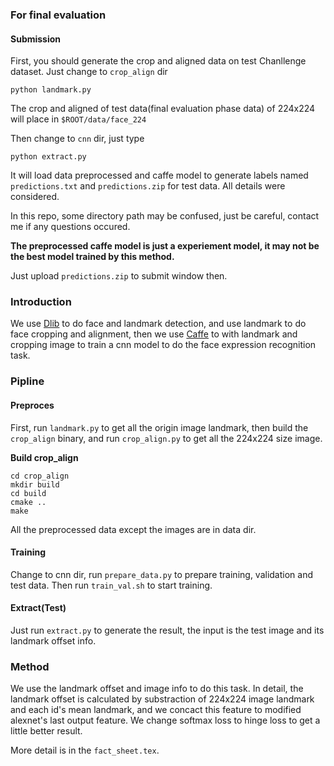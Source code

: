 ### For final evaluation

#### Submission
First, you should generate the crop and aligned data on test Chanllenge dataset. Just change to `crop_align` dir
```
python landmark.py
```
The crop and aligned of test data(final evaluation phase data) of 224x224 will place in `$ROOT/data/face_224`

Then change to `cnn` dir, just type
```
python extract.py
```
It will load data preprocessed and caffe model to generate labels named `predictions.txt` and `predictions.zip` for test data. All details were considered.

In this repo, some directory path may be confused, just be careful, contact me if any questions occured.

**The preprocessed caffe model is just a experiement model, it may not be the best model trained by this method.**
 
Just upload `predictions.zip` to submit window then.

### Introduction
We use [Dlib](https://github.com/davisking/dlib) to do face and landmark detection, and use landmark to do face cropping and alignment, then we use [Caffe](https://github.com/BVLC/caffe) to with landmark and cropping image to train a cnn model to do the face expression recognition task.

### Pipline
#### Preproces
First, run `landmark.py` to get all the origin image landmark, then build the `crop_align` binary, and run `crop_align.py` to get all the 224x224 size image.

**Build crop_align**
 ```
 cd crop_align
 mkdir build
 cd build
 cmake ..
 make
 ```

All the preprocessed data except the images are in data dir.

#### Training
Change to cnn dir, run `prepare_data.py` to prepare training, validation and test data. Then run `train_val.sh` to start training.

#### Extract(Test)
Just run `extract.py` to generate the result, the input is the test image and its landmark offset info.

### Method
We use the landmark offset and image info to do this task. In detail, the landmark offset is calculated by substraction of 224x224 image landmark and each id's mean landmark, and we concact this feature to modified alexnet's last output feature. We change softmax loss to hinge loss to get a little better result.
  
  More detail is in the `fact_sheet.tex`.
